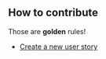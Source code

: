 ## How to contribute


Those are **golden** rules!


* [Create a new user story](../../../issues/new?template=user_story.md&title=Name%20of%20the%20new%20user%20story&labels%5B%5D=user%20story&labels%5B%5D=help%20wanted)
